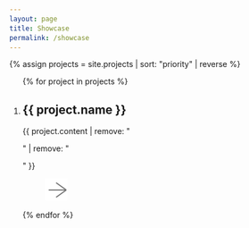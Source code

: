 ```yaml
---
layout: page
title: Showcase
permalink: /showcase
---
```


<style>
	.card {
		width: 30%;
		flex-grow: 1;
	}
	.card.big {
		min-width: 40%;
		max-width: 70%;
		flex-grow: 2;
		aspect-ratio: 3/2;
	}
	.card figcaption {
		padding: 1.5em;
		background: linear-gradient(transparent, rgba(0, 0, 0, 0.75));
		text-shadow: 0 0 1px black;
		row-gap: 1em;
	}
	.card.big figcaption {
		flex-direction: row;
		justify-content: space-between;
		align-items: center;
	}
</style>

{% assign projects = site.projects | sort: "priority" | reverse %}

<ol class="grid" id="showcase-grid">
	{% for project in projects %}
	<li class="card{% if project.highlight %} big{%endif%}" style="background-image: url({{ project.image }})">
		<figcaption>
			<span>
				<h2>{{ project.name }}</h2>
				<span>{{ project.content | remove: "<p>" | remove: "</p>" }}</span>
			</span>
			<menu><a href="{{ project.url }}" title="Link"><img class="invert" src="/images/forward.svg"></a></menu>
		</figcaption>
	</li>
	{% endfor %}
</ol>
